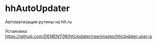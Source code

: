 # hhAutoUpdater
 Автоматизация рутины на hh.ru

Установка:
https://github.com/DEMENT0R/hhUpdater/raw/master/hhUpdater.user.js